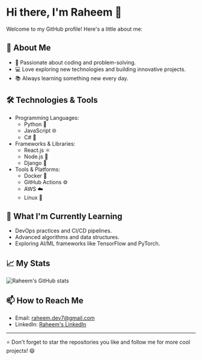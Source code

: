 # Hi there, I'm Raheem 👋

Welcome to my GitHub profile! Here's a little about me:

## 🚀 About Me
- 🌟 Passionate about coding and problem-solving.
- 💻 Love exploring new technologies and building innovative projects.
- 📚 Always learning something new every day.

## 🛠️ Technologies & Tools
- Programming Languages: 
  - Python 🐍
  - JavaScript 🌐
  - C# 🚀
- Frameworks & Libraries:
  - React.js ⚛️
  - Node.js 🌿
  - Django 🐍
- Tools & Platforms:
  - Docker 🐳
  - GitHub Actions ⚙️
  - AWS ☁️
  - Linux 🐧

## 🌱 What I'm Currently Learning
- DevOps practices and CI/CD pipelines.
- Advanced algorithms and data structures.
- Exploring AI/ML frameworks like TensorFlow and PyTorch.

## 📈 My Stats
![Raheem's GitHub stats](https://github-readme-stats.vercel.app/api?username=raheem-dotgit&show_icons=true&theme=radical)

## 📫 How to Reach Me
- Email: [raheem.dev7@gmail.com](mailto:raheem.dev7@gmail.com)
- LinkedIn: [Raheem's LinkedIn](https://www.linkedin.com/in/ab-raheem)

---

⭐️ Don't forget to star the repositories you like and follow me for more cool projects! 😄
